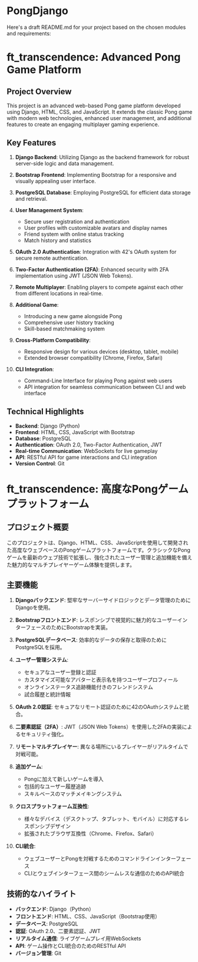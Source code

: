 # PongDjango

Here's a draft README.md for your project based on the chosen modules and requirements:

# ft_transcendence: Advanced Pong Game Platform

## Project Overview

This project is an advanced web-based Pong game platform developed using Django, HTML, CSS, and JavaScript. It extends the classic Pong game with modern web technologies, enhanced user management, and additional features to create an engaging multiplayer gaming experience.

## Key Features

1. **Django Backend**: Utilizing Django as the backend framework for robust server-side logic and data management.

2. **Bootstrap Frontend**: Implementing Bootstrap for a responsive and visually appealing user interface.

3. **PostgreSQL Database**: Employing PostgreSQL for efficient data storage and retrieval.

4. **User Management System**: 
   - Secure user registration and authentication
   - User profiles with customizable avatars and display names
   - Friend system with online status tracking
   - Match history and statistics

5. **OAuth 2.0 Authentication**: Integration with 42's OAuth system for secure remote authentication.

6. **Two-Factor Authentication (2FA)**: Enhanced security with 2FA implementation using JWT (JSON Web Tokens).

7. **Remote Multiplayer**: Enabling players to compete against each other from different locations in real-time.

8. **Additional Game**: 
   - Introducing a new game alongside Pong
   - Comprehensive user history tracking
   - Skill-based matchmaking system

9. **Cross-Platform Compatibility**:
   - Responsive design for various devices (desktop, tablet, mobile)
   - Extended browser compatibility (Chrome, Firefox, Safari)

10. **CLI Integration**: 
    - Command-Line Interface for playing Pong against web users
    - API integration for seamless communication between CLI and web interface

## Technical Highlights

- **Backend**: Django (Python)
- **Frontend**: HTML, CSS, JavaScript with Bootstrap
- **Database**: PostgreSQL
- **Authentication**: OAuth 2.0, Two-Factor Authentication, JWT
- **Real-time Communication**: WebSockets for live gameplay
- **API**: RESTful API for game interactions and CLI integration
- **Version Control**: Git


# ft_transcendence: 高度なPongゲームプラットフォーム

## プロジェクト概要

このプロジェクトは、Django、HTML、CSS、JavaScriptを使用して開発された高度なウェブベースのPongゲームプラットフォームです。クラシックなPongゲームを最新のウェブ技術で拡張し、強化されたユーザー管理と追加機能を備えた魅力的なマルチプレイヤーゲーム体験を提供します。

## 主要機能

1. **Djangoバックエンド**: 堅牢なサーバーサイドロジックとデータ管理のためにDjangoを使用。

2. **Bootstrapフロントエンド**: レスポンシブで視覚的に魅力的なユーザーインターフェースのためにBootstrapを実装。

3. **PostgreSQLデータベース**: 効率的なデータの保存と取得のためにPostgreSQLを採用。

4. **ユーザー管理システム**: 
   - セキュアなユーザー登録と認証
   - カスタマイズ可能なアバターと表示名を持つユーザープロフィール
   - オンラインステータス追跡機能付きのフレンドシステム
   - 試合履歴と統計情報

5. **OAuth 2.0認証**: セキュアなリモート認証のために42のOAuthシステムと統合。

6. **二要素認証（2FA）**: JWT（JSON Web Tokens）を使用した2FAの実装によるセキュリティ強化。

7. **リモートマルチプレイヤー**: 異なる場所にいるプレイヤーがリアルタイムで対戦可能。

8. **追加ゲーム**: 
   - Pongに加えて新しいゲームを導入
   - 包括的なユーザー履歴追跡
   - スキルベースのマッチメイキングシステム

9. **クロスプラットフォーム互換性**:
   - 様々なデバイス（デスクトップ、タブレット、モバイル）に対応するレスポンシブデザイン
   - 拡張されたブラウザ互換性（Chrome、Firefox、Safari）

10. **CLI統合**: 
    - ウェブユーザーとPongを対戦するためのコマンドラインインターフェース
    - CLIとウェブインターフェース間のシームレスな通信のためのAPI統合

## 技術的なハイライト

- **バックエンド**: Django（Python）
- **フロントエンド**: HTML、CSS、JavaScript（Bootstrap使用）
- **データベース**: PostgreSQL
- **認証**: OAuth 2.0、二要素認証、JWT
- **リアルタイム通信**: ライブゲームプレイ用WebSockets
- **API**: ゲーム操作とCLI統合のためのRESTful API
- **バージョン管理**: Git
